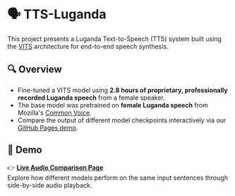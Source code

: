 # 🗣️ TTS-Luganda

This project presents a Luganda Text-to-Speech (TTS) system built using the [VITS](https://arxiv.org/abs/2106.06103) architecture for end-to-end speech synthesis.

## 🔍 Overview

- Fine-tuned a VITS model using **2.8 hours of proprietary, professionally recorded Luganda speech** from a female speaker.
- The base model was pretrained on **female Luganda speech** from Mozilla's [Common Voice](https://commonvoice.mozilla.org/lg/datasets).
- Compare the output of different model checkpoints interactively via our [GitHub Pages demo](https://your-org-name.github.io/tts-luganda/).

## 🚀 Demo

👉 **[Live Audio Comparison Page](https://your-org-name.github.io/tts-luganda/)**  
Explore how different models perform on the same input sentences through side-by-side audio playback.

